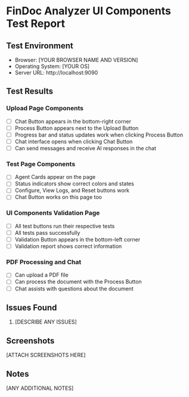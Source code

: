 
# FinDoc Analyzer UI Components Test Report

## Test Environment
- Browser: [YOUR BROWSER NAME AND VERSION]
- Operating System: [YOUR OS]
- Server URL: http://localhost:9090

## Test Results

### Upload Page Components
- [ ] Chat Button appears in the bottom-right corner
- [ ] Process Button appears next to the Upload Button
- [ ] Progress bar and status updates work when clicking Process Button
- [ ] Chat interface opens when clicking Chat Button
- [ ] Can send messages and receive AI responses in the chat

### Test Page Components
- [ ] Agent Cards appear on the page
- [ ] Status indicators show correct colors and states
- [ ] Configure, View Logs, and Reset buttons work
- [ ] Chat Button works on this page too

### UI Components Validation Page
- [ ] All test buttons run their respective tests
- [ ] All tests pass successfully
- [ ] Validation Button appears in the bottom-left corner
- [ ] Validation report shows correct information

### PDF Processing and Chat
- [ ] Can upload a PDF file
- [ ] Can process the document with the Process Button
- [ ] Chat assists with questions about the document

## Issues Found
1. [DESCRIBE ANY ISSUES]

## Screenshots
[ATTACH SCREENSHOTS HERE]

## Notes
[ANY ADDITIONAL NOTES]
